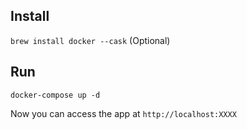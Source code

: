 ## Install

`brew install docker --cask` (Optional)

## Run

`docker-compose up -d`

Now you can access the app at `http://localhost:XXXX`
